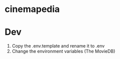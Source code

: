 # cinemapedia

# Dev

1. Copy the .env.template and rename it to .env
2. Change the environment variables (The MovieDB)
